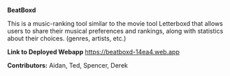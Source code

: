 **BeatBoxd**

This is a music-ranking tool similar to the movie tool Letterboxd that allows users to share their musical preferences and rankings, along with statistics about their choices. (genres, artists, etc.)

**Link to Deployed Webapp**
https://beatboxd-14ea4.web.app

**Contributors:**
Aidan, Ted, Spencer, Derek
